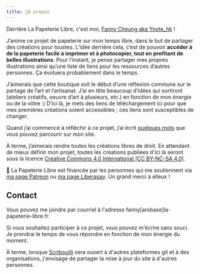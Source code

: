 ```yaml
---
title: 🌻À propos
---
```

Derrière La Papeterie Libre, c'est moi, [Fanny Cheung aka Ynote_hk](https://ynote.hk) ! 

J’anime ce projet de papeterie sur mon temps libre, dans le but de partager des créations pour toustes. L’idée derrière cela, c’est de pouvoir **accéder à de la papeterie facile à imprimer et à photocopier, tout en profitant de belles illustrations**. Pour l’instant, je pense partager mes propres illustrations ainsi qu’une liste de liens pour les ressources d’autres personnes. Ça évoluera probablement dans le temps.

J’aimerais que cette boutique soit le début d’une réflexion commune sur le partage de l’art et l’artisanat. J’ai en tête beaucoup d’idées qui sortiront (ateliers créatifs, oeuvre d’art à plusieurs, etc.) en fonction de mon énergie ou de la vôtre :) D’ici là, je mets des liens de téléchargement ici pour que mes premières créations soient accessibles ; ces liens sont susceptibles de changer.

Quand j’ai commencé à réfléchir à ce projet, j’ai écrit [quelques mots](https://ynote.hk/mots/processus-de-creation/papier-a-lettre-et-gribouillis.html) que vous pouvez parcourir sur mon site.

À terme, j’aimerais rendre toutes les créations libres de droit. En attendant de mieux définir mon projet, toutes les créations publiées d'ici là seront sous la licence [Creative Commons 4.0 International (CC BY-NC-SA 4.0)](https://creativecommons.org/licenses/by-nc-sa/4.0/deed.fr).

💜 La Papeterie Libre est financée par les personnes qui me soutiennent via [ma page Patreon](https://www.patreon.com/ynote_hk) ou [ma page Liberapay](https://liberapay.com/Ynote_hk/). Un grand merci à elleux !

## Contact

Vous pouvez me joindre par courriel à l'adresse fanny[arobase]la-papeterie-libre.fr.

Si vous souhaitez participer à ce projet, vous pouvez m'écrire sans souci. Je prendrai le temps de vous répondre en fonction de mon énergie du moment.

À terme, lorsque [Scribouilli](https://scribouilli.lechappeebelle.team/) sera ouvert à d'autres plateformes git et à des organisations, j'envisage de partager la mise à jour du site à d'autres personnes.